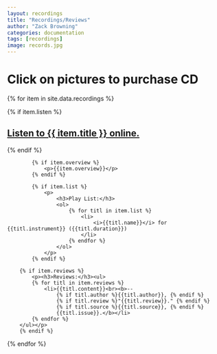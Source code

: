 ```yaml
---
layout: recordings
title: "Recordings/Reviews"
author: "Zack Browning"
categories: documentation
tags: [recordings]
image: records.jpg
---
```


# Click on pictures to purchase CD

<p>
{% for item in site.data.recordings %}
    <br>
    <article>
    <a href="{{ item.url }}">
        <div class="featured-posts" {% if item.image %}style="background-image:url({{ site.github.url }}/assets/img/{{ item.image }})"{% endif %}>
        </div>
    </a>
        </article> 
            {% if item.listen %}
                <p><h2><a href="{{ item.listen }}"> Listen to {{ item.title }} online. </a></h2></p>
            {% endif %} 

            {% if item.overview %}
                <p>{{item.overview}}</p>
            {% endif %} 

            {% if item.list %}
                <p>
                    <h3>Play List:</h3>
                    <ol>
                        {% for titl in item.list %}
                            <li>
                                <i>{{titl.name}}</i> for {{titl.instrument}} ({{titl.duration}})
                            </li>
                        {% endfor %}
                    </ol>
                </p> 
            {% endif %} 

        {% if item.reviews %}
            <p><h3>Reviews:</h3><ul>
            {% for titl in item.reviews %}
                <li>{{titl.content}}<br><b>-- 
                    {% if titl.author %}{{titl.author}}, {% endif %}
                    {% if titl.review %}"{{titl.review}}." {% endif %}
                    {% if titl.source %}{{titl.source}}, {% endif %}
                    {{titl.issue}}.</b></li>
            {% endfor %}
        </ul></p> 
        {% endif %}

{% endfor %}
</p>
